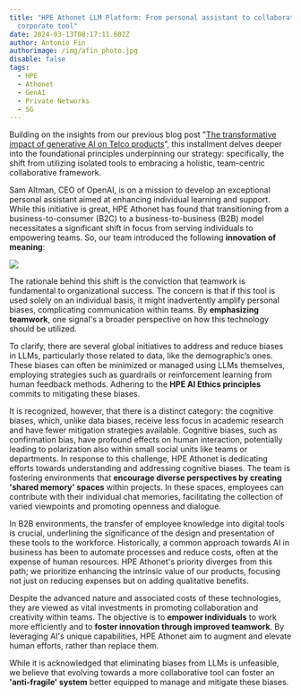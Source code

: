 ```yaml
---
title: "HPE Athonet LLM Platform: From personal assistant to collaborative
  corporate tool"
date: 2024-03-13T08:17:11.602Z
author: Antonio Fin
authorimage: /img/afin_photo.jpg
disable: false
tags:
  - HPE
  - Athonet
  - GenAI
  - Private Networks
  - 5G
---
```

Building on the insights from our previous blog post "[The transformative impact of generative AI on Telco products](https://developer.hpe.com/blog/the-transformative-impact-of-generative-ai-on-telco-products/)”, this installment delves deeper into the foundational principles underpinning our strategy: specifically, the shift from utilizing isolated tools to embracing a holistic, team-centric collaborative framework.

Sam Altman, CEO of OpenAI, is on a mission to develop an exceptional personal assistant aimed at enhancing individual learning and support. While this initiative is great, HPE Athonet has found that transitioning from a business-to-consumer (B2C) to a business-to-business (B2B) model necessitates a significant shift in focus from serving individuals to empowering teams. So, our team introduced the following **innovation of meaning**:

![](/img/athon_col_tool.png)

The rationale behind this shift is the conviction that teamwork is fundamental to organizational success. The concern is that if this tool is used solely on an individual basis, it might inadvertently amplify personal biases, complicating communication within teams. By **emphasizing teamwork**, one signal's a broader perspective on how this technology should be utilized.

To clarify, there are several global initiatives to address and reduce biases in LLMs, particularly those related to data, like the demographic’s ones. These biases can often be minimized or managed using LLMs themselves, employing strategies such as guardrails or reinforcement learning from human feedback methods. Adhering to the **HPE AI Ethics principles** commits to mitigating these biases. 

It is recognized, however, that there is a distinct category: the cognitive biases, which, unlike data biases, receive less focus in academic research and have fewer mitigation strategies available. Cognitive biases, such as confirmation bias, have profound effects on human interaction, potentially leading to polarization also within small social units like teams or departments. In response to this challenge, HPE Athonet is dedicating efforts towards understanding and addressing cognitive biases. The team is fostering environments that **encourage diverse perspectives by creating 'shared memory' spaces** within projects. In these spaces, employees can contribute with their individual chat memories, facilitating the collection of varied viewpoints and promoting openness and dialogue.

In B2B environments, the transfer of employee knowledge into digital tools is crucial, underlining the significance of the design and presentation of these tools to the workforce. Historically, a common approach towards AI in business has been to automate processes and reduce costs, often at the expense of human resources. HPE Athonet's priority diverges from this path; we prioritize enhancing the intrinsic value of our products, focusing not just on reducing expenses but on adding qualitative benefits.

Despite the advanced nature and associated costs of these technologies, they are viewed as vital investments in promoting collaboration and creativity within teams. The objective is to **empower individuals** to work more efficiently and to **foster innovation through improved teamwork**. By leveraging AI's unique capabilities, HPE Athonet aim to augment and elevate human efforts, rather than replace them.

While it is acknowledged that eliminating biases from LLMs is unfeasible, we believe that evolving towards a more collaborative tool can foster an **'anti-fragile' system** better equipped to manage and mitigate these biases.